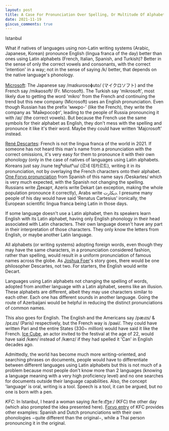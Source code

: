 ```yaml
---
layout: post
title: A Case For Pronunciation Over Spelling, Or Multitude Of Alphabets
date: 2021-11-19
giscus_comments: true
---
```


Istanbul

What if natives of languages using non-Latin writing systems (Arabic, Japanese, Korean) pronounce English (lingua franca of the day) better than ones using Latin alphabets (French, Italian, Spanish, and Turkish)? Better in the sense of only the correct vowels and consonants, with the correct 'intention' in a way; not in the sense of saying /k/ better, that depends on the native language's phonology.

[Microsoft](https://en.wikipedia.org/wiki/Microsoft): The Japanese say /maɪkuɾosoɸuto/ (マイクロソフト) and the French say /mikʁosoft/ (Fr. Microsoft). The Turkish say 'mikrosoft', most likely due to getting the word 'mikro' from the French and continuing the trend but this new company (Microsoft) uses an English pronunciation. Even though Russian has the prefix 'микро-' (like the French), they write the company as 'Ма́йкрософт', leading to the people of Russia pronouncing it with /aɪ/ (the correct vowels). But because the French use the same symbols for their alphabet as English, they don't mess with the spelling and pronounce it like it's their word. Maybe they could have written 'Majcrosoft' instead.

[René Descartes](https://en.wikipedia.org/wiki/Ren%C3%A9_Descartes): French is not the lingua franca of the world in 2021. If someone has not heard this man's name from a pronunciation with the correct omissions, it's very easy for them to pronounce it with their own phonology (only in the case of natives of languages using Latin alphabets. Koreans just say /ɾɯne teɡʱɑlɯtʰɯ/ (르네 데카르트), writing it in its pronunciation, not by overlaying the French characters onto their alphabet. [One Forvo pronunciation](https://forvo.com/word/ren%C3%A9_descartes/#es) from Spanish of this name says /Deskaɾtes/ which is very much expected, with the Spanish not changing the spelling. Russians write Декарт, Azeris write Dekart (an exception, making the whole population pronounce it correctly), Arabs write ديكارت. I presume many people of his day would have said 'Renatus Cartesius' ironically, the European scientific lingua franca being Latin in those days.

If some language doesn't use a Latin alphabet, then its speakers learn English with its Latin alphabet, having only English phonology in their head associated with Latin characters. Their own language doesn't have any part in their interpretation of those characters. They only know the letters from English, or maybe another Latin language.

All alphabets (or writing systems) adopting foreign words, even though they may have the same characters, in a pronunciation considered fashion, rather than spelling, would result in a uniform pronunciation of famous names across the globe. As [Joshua Foer](https://en.wikipedia.org/wiki/Joshua_Foer)'s story goes, there would be one philosopher Descartes, not two. For starters, the English would write Decart.

Languages using Latin alphabets not changing the spelling of words, adopted from another language with a Latin alphabet, seems like an illusion. These alphabets are different, albeit they may use characters similar to each other. Each one has different sounds in another language. Going the route of Azerbaijani would be helpful in reducing the distinct pronunciations of common names.

This also goes for English. The English and the Americans say /pæɹɪs/ & /pɛɹɪs/ (Paris) respectively, but the French way is /paʁi/. They could have written Pari and the entire States (330~ million) would have said it like the French. [Ice Cube](https://en.wikipedia.org/wiki/Ice_Cube), an actor invited to the festival at the age of 22, would have said /kæn/ instead of /kænz/ if they had spelled it 'Can' in English decades ago.

Admittedly, the world has become much more writing-oriented, and searching phrases on documents, people would have to differentiate between different languages using Latin alphabets but this is not much of a problem because most people don't know more than 2 languages (knowing a language meaning with a very high proficiency level) and no one searches for documents outside their language capabilities. Also, the concept 'language' is oral, writing is a tool. Speech is a tool, it can be argued, but no one is born with a pen.

*KFC*: In Istanbul, I heard a woman saying /keːfeːd͡ʒeː/ (KFC) the other day (which also prompted the idea presented here). [Forvo entry](https://forvo.com/word/kfc) of KFC provides other examples: Spanish and Dutch pronunciations with their own phonologies −quite different than the original−, while a Thai person pronouncing it in the original.
